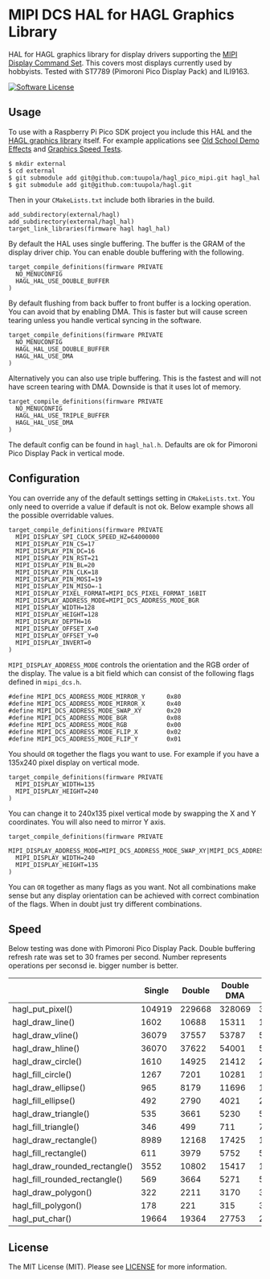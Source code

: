 # MIPI DCS HAL for HAGL Graphics Library

HAL for HAGL graphics library for display drivers supporting the [MIPI Display Command Set](https://www.mipi.org/specifications/display-command-set). This covers most displays currently used by hobbyists. Tested with ST7789 (Pimoroni Pico Display Pack) and ILI9163.

[![Software License](https://img.shields.io/badge/license-MIT-brightgreen.svg?style=flat-square)](LICENSE.md)

## Usage

To use with a Raspberry Pi Pico SDK project you include this HAL and the [HAGL graphics library](https://github.com/tuupola/hagl) itself. For example applications see [Old School Demo Effects](https://github.com/tuupola/pico_effects) and [Graphics Speed Tests](https://github.com/tuupola/pico_effects).

```
$ mkdir external
$ cd external
$ git submodule add git@github.com:tuupola/hagl_pico_mipi.git hagl_hal
$ git submodule add git@github.com:tuupola/hagl.git
```

Then in your `CMakeLists.txt` include both libraries in the build.

```
add_subdirectory(external/hagl)
add_subdirectory(external/hagl_hal)
target_link_libraries(firmware hagl hagl_hal)

```

By default the HAL uses single buffering. The buffer is the GRAM of the display driver chip. You can enable double buffering with the following.

```
target_compile_definitions(firmware PRIVATE
  NO_MENUCONFIG
  HAGL_HAL_USE_DOUBLE_BUFFER
)
```

By default flushing from back buffer to front buffer is a locking operation. You can avoid that by enabling DMA. This is faster but will cause screen tearing unless you handle vertical syncing in the software.

```
target_compile_definitions(firmware PRIVATE
  NO_MENUCONFIG
  HAGL_HAL_USE_DOUBLE_BUFFER
  HAGL_HAL_USE_DMA
)
```

Alternatively you can also use triple buffering. This is the fastest and will not have screen tearing with DMA. Downside is that it uses lot of memory.


```
target_compile_definitions(firmware PRIVATE
  NO_MENUCONFIG
  HAGL_HAL_USE_TRIPLE_BUFFER
  HAGL_HAL_USE_DMA
)
```

The default config can be found in `hagl_hal.h`. Defaults are ok for Pimoroni Pico Display Pack in vertical mode.

## Configuration

You can override any of the default settings setting in `CMakeLists.txt`. You only need to override a value if default is not ok. Below example shows all the possible overridable values.

```
target_compile_definitions(firmware PRIVATE
  MIPI_DISPLAY_SPI_CLOCK_SPEED_HZ=64000000
  MIPI_DISPLAY_PIN_CS=17
  MIPI_DISPLAY_PIN_DC=16
  MIPI_DISPLAY_PIN_RST=21
  MIPI_DISPLAY_PIN_BL=20
  MIPI_DISPLAY_PIN_CLK=18
  MIPI_DISPLAY_PIN_MOSI=19
  MIPI_DISPLAY_PIN_MISO=-1
  MIPI_DISPLAY_PIXEL_FORMAT=MIPI_DCS_PIXEL_FORMAT_16BIT
  MIPI_DISPLAY_ADDRESS_MODE=MIPI_DCS_ADDRESS_MODE_BGR
  MIPI_DISPLAY_WIDTH=128
  MIPI_DISPLAY_HEIGHT=128
  MIPI_DISPLAY_DEPTH=16
  MIPI_DISPLAY_OFFSET_X=0
  MIPI_DISPLAY_OFFSET_Y=0
  MIPI_DISPLAY_INVERT=0
)
```

`MIPI_DISPLAY_ADDRESS_MODE` controls the orientation and the RGB order of the display. The value is a bit field which can consist of the following flags defined in `mipi_dcs.h`.

```
#define MIPI_DCS_ADDRESS_MODE_MIRROR_Y      0x80
#define MIPI_DCS_ADDRESS_MODE_MIRROR_X      0x40
#define MIPI_DCS_ADDRESS_MODE_SWAP_XY       0x20
#define MIPI_DCS_ADDRESS_MODE_BGR           0x08
#define MIPI_DCS_ADDRESS_MODE_RGB           0x00
#define MIPI_DCS_ADDRESS_MODE_FLIP_X        0x02
#define MIPI_DCS_ADDRESS_MODE_FLIP_Y        0x01
```

You should `OR` together the flags you want to use. For example if you have a 135x240 pixel display on vertical mode.

```
target_compile_definitions(firmware PRIVATE
  MIPI_DISPLAY_WIDTH=135
  MIPI_DISPLAY_HEIGHT=240
)
```

You can change it to 240x135 pixel vertical mode by swapping the X and Y coordinates. You will also need to mirror Y axis.

```
target_compile_definitions(firmware PRIVATE
  MIPI_DISPLAY_ADDRESS_MODE=MIPI_DCS_ADDRESS_MODE_SWAP_XY|MIPI_DCS_ADDRESS_MODE_MIRROR_Y
  MIPI_DISPLAY_WIDTH=240
  MIPI_DISPLAY_HEIGHT=135
)
```

You can `OR` together as many flags as you want. Not all combinations make sense but any display orientation can be achieved with correct combination of the flags. When in doubt just try different combinations.

## Speed

Below testing was done with Pimoroni Pico Display Pack. Double buffering refresh rate was set to 30 frames per second. Number represents operations per seconsd ie. bigger number is better.

|                               | Single | Double    | Double DMA | Triple DMA |
|-------------------------------|--------|-----------|------------|------------|
| hagl_put_pixel()              | 104919 |    229668 |     328069 |     328080 |
| hagl_draw_line()              |   1602 |     10688 |      15311 |      15313 |
| hagl_draw_vline()             |  36079 |     37557 |      53787 |      53877 |
| hagl_draw_hline()             |  36070 |     37622 |      54001 |      53951 |
| hagl_draw_circle()            |   1610 |     14925 |      21412 |      21403 |
| hagl_fill_circle()            |   1267 |      7201 |      10281 |      10320 |
| hagl_draw_ellipse()           |    965 |      8179 |      11696 |      11715 |
| hagl_fill_ellipse()           |    492 |      2790 |       4021 |       2005 |
| hagl_draw_triangle()          |    535 |      3661 |       5230 |       5263 |
| hagl_fill_triangle()          |    346 |       499 |        711 |        716 |
| hagl_draw_rectangle()         |   8989 |     12168 |      17425 |      17420 |
| hagl_fill_rectangle()         |    611 |      3979 |       5752 |       5739 |
| hagl_draw_rounded_rectangle() |   3552 |     10802 |      15417 |      15468 |
| hagl_fill_rounded_rectangle() |    569 |      3664 |       5271 |       5259 |
| hagl_draw_polygon()           |    322 |      2211 |       3170 |       3170 |
| hagl_fill_polygon()           |    178 |       221 |        315 |        319 |
| hagl_put_char()               |  19664 |     19364 |      27753 |      27988 |

## License

The MIT License (MIT). Please see [LICENSE](LICENSE) for more information.
